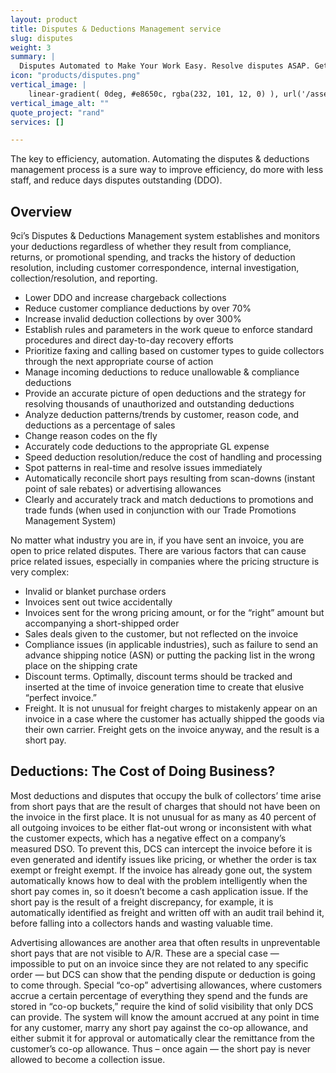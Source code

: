 ```yaml
---
layout: product
title: Disputes & Deductions Management service
slug: disputes
weight: 3
summary: |
  Disputes Automated to Make Your Work Easy. Resolve disputes ASAP. Get invoices paid on-time. Manage & reduce disputes. Recover invalid deductions & chargebacks.
icon: "products/disputes.png"
vertical_image: |
    linear-gradient( 0deg, #e8650c, rgba(232, 101, 12, 0) ), url('/assets/img/services/deductions-ctrl-orange.jpg') top right / 38% #d86b2f no-repeat
vertical_image_alt: ""
quote_project: "rand"
services: []

---
```


The key to efficiency, automation.
Automating the disputes & deductions management process is a sure way to improve efficiency, do more with less staff, and reduce days disputes outstanding (DDO).

## Overview

9ci’s Disputes & Deductions Management system establishes and monitors your deductions regardless of whether they result from compliance, returns, or promotional spending, and tracks the history of deduction resolution, including customer correspondence, internal investigation, collection/resolution, and reporting.

* Lower DDO and increase chargeback collections
* Reduce customer compliance deductions by over 70%
* Increase invalid deduction collections by over 300%
* Establish rules and parameters in the work queue to enforce standard procedures and direct day-to-day recovery efforts
* Prioritize faxing and calling based on customer types to guide collectors through the next appropriate course of action
* Manage incoming deductions to reduce unallowable & compliance deductions
* Provide an accurate picture of open deductions and the strategy for resolving thousands of unauthorized and outstanding deductions
* Analyze deduction patterns/trends by customer, reason code, and deductions as a percentage of sales
* Change reason codes on the fly
* Accurately code deductions to the appropriate GL expense
* Speed deduction resolution/reduce the cost of handling and processing
* Spot patterns in real-time and resolve issues immediately
* Automatically reconcile short pays resulting from scan-downs (instant point of sale rebates) or advertising allowances
* Clearly and accurately track and match deductions to promotions and trade funds (when used in conjunction with our Trade Promotions Management System)

No matter what industry you are in, if you have sent an invoice, you are open to price related disputes. There are various factors that can cause price related issues, especially in companies where the pricing structure is very complex:

* Invalid or blanket purchase orders
* Invoices sent out twice accidentally
* Invoices sent for the wrong pricing amount, or for the “right” amount but accompanying a short-shipped order
* Sales deals given to the customer, but not reflected on the invoice
* Compliance issues (in applicable industries), such as failure to send an advance shipping notice (ASN) or putting the packing list in the wrong place on the shipping crate
* Discount terms. Optimally, discount terms should be tracked and inserted at the time of invoice generation time to create that elusive “perfect invoice.”
* Freight. It is not unusual for freight charges to mistakenly appear on an invoice in a case where the customer has actually shipped the goods via their own carrier. Freight gets on the invoice anyway, and the result is a short pay.

## Deductions: The Cost of Doing Business?

Most deductions and disputes that occupy the bulk of collectors’ time arise from short pays that are the result of charges that should not have been on the invoice in the first place. It is not unusual for as many as 40 percent of all outgoing invoices to be either flat-out wrong or inconsistent with what the customer expects, which has a negative effect on a company’s measured DSO. To prevent this, DCS can intercept the invoice before it is even generated and identify issues like pricing, or whether the order is tax exempt or freight exempt. If the invoice has already gone out, the system automatically knows how to deal with the problem intelligently when the short pay comes in, so it doesn’t become a cash application issue. If the short pay is the result of a freight discrepancy, for example, it is automatically identified as freight and written off with an audit trail behind it, before falling into a collectors hands and wasting valuable time.

Advertising allowances are another area that often results in unpreventable short pays that are not visible to A/R. These are a special case — impossible to put on an invoice since they are not related to any specific order — but DCS can show that the pending dispute or deduction is going to come through. Special “co-op” advertising allowances, where customers accrue a certain percentage of everything they spend and the funds are stored in “co-op buckets,” require the kind of solid visibility that only DCS can provide. The system will know the amount accrued at any point in time for any customer, marry any short pay against the co-op allowance, and either submit it for approval or automatically clear the remittance from the customer’s co-op allowance. Thus – once again — the short pay is never allowed to become a collection issue.
